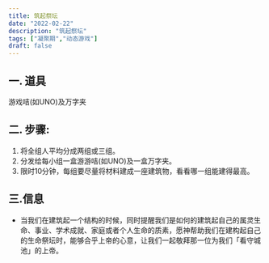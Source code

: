 ```yaml
---
title: 筑起祭坛
date: "2022-02-22"
description: "筑起祭坛"
tags: ["凝聚期","动态游戏"]
draft: false
---
```

## 一. 道具
游戏咭(如UNO)及万字夹

## 二. 步骤:
1. 将全组人平均分成两组或三组。
2. 分发给每小组一盒游游咭(如UNO)及一盒万字夹。
3. 限时10分钟，每组要尽量将材料建成一座建筑物，看看哪一组能建得最高。

## 三.信息
- 当我们在建筑起一个结构的时候，同时提醒我们是如何的建筑起自己的属灵生命、事业、学术成就、家庭或者个人生命的质素，愿神帮助我们在建构起自己的生命祭坛时，能够合乎上帝的心意，让我们一起敬拜那一位为我们「看守城池」的上帝。